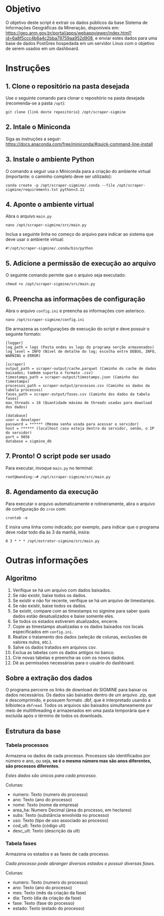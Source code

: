 # Objetivo
O objetivo deste script é extrair os dados públicos da base Sistema de Informações Geográficas da Mineração, disponíveis em: https://geo.anm.gov.br/portal/apps/webappviewer/index.html?id=6a8f5ccc4b6a4c2bba79759aa952d908, e enviar estes dados para uma base de dados PostGres hospedada em um servidor Linux com o objetivo de serem usados em um dashboard.

# Instruções

## 1. Clone o repositório na pasta desejada
Use o seguinte comando para clonar o repositório na pasta desejada (recomenda-se a pasta `/opt`):

```
git clone {link deste repositório} /opt/scraper-sigmine
```

## 2. Intale o Miniconda
Siga as instruções a seguir: https://docs.anaconda.com/free/miniconda/#quick-command-line-install

## 3. Instale o ambiente Python
O comando a seguir usa o Miniconda para a criação do ambiente virtual (importante: o caminho completo deve ser utilizado):

```
conda create -p /opt/scraper-sigmine/.conda --file /opt/scraper-sigmine/requirements.txt python=3.11
```

## 4. Aponte o ambiente virtual
Abra o arquivo `main.py`
```
nano /opt/scraper-sigmine/src/main.py
```

Inclua a seguinte linha no começo do arquivo para indicar ao sistema que deve usar o ambiente virtual:

```
#!/opt/scraper-sigmine/.conda/bin/python
```

## 5. Adicione a permissão de execução ao arquivo
O seguinte comando permite que o arquivo seja executado:

```
chmod +x /opt/scraper-sigmine/src/main.py
```

## 6. Preencha as informações de configuração
Abra o arquivo `config.ini` e preencha as informações com asterisco.
```
nano /opt/scraper-sigmine/config.ini
```

Ele armazena as configurações de execução do script e deve possuir o seguinte formato:

```
[logger]
log_path = logs (Pasta ondes os logs do programa serção armazenados)
log_level = INFO (Nível de detalhe do log; escolha entre DEBUG, INFO, WARNING e ERROR)

[scraper]
output_path = scraper-output/cache.parquet (Caminho do cache de dados baixados; também suporta o formato .csv)
timestamps_path = scraper-output/timestamps.json (Caminho das timestamps)
processos_path = scraper-output/processos.csv (Caminho os dados da tabela processos)
fases_path = scraper-output/fases.csv (Caminho dos dados da tabela fases)
max_threads = 10 (Quantidade máxima de threads usadas para download dos dados)

[database]
user = developer
password = ****** (Mesma senha usada para acessar o servidor)
host = ****** (localhost caso esteja dentro do servidor, senão, o IP do servidor)
port = 9856
database = sigmine_db
```

## 7. Pronto! O script pode ser usado
Para executar, invoque `main.py` no terminal:
```
root@manding:~# /opt/scraper-sigmine/src/main.py
```

## 8. Agendamento da execução
Para executar o arquivo automaticamente e rotineiramente, abra o arquivo de configuração do `cron` com:
```
crontab -e
```
E insira uma linha como indicado; por exemplo, para indicar que o programa deve rodar todo dia às 3 da manhã, insira:
```
0 3 * * * /opt/extrator-sigmine/src/main.py
```

# Outras informações

## Algoritmo
1. Verifique se há um arquivo com dados baixados.
2. Se não existir, baixe todos os dados.
3. Se existir e não for recente, verifique se há um arquivo de timestamps.
4. Se não existir, baixe todos os dados.
5. Se existir, compare com as timestamps no sigmine para saber quais dados estão desatualizados e baixe somente eles.
6. Se todos os estados estiverem atualizados, encerre.
7. Copie as timestamps atualizadas e os dados baixados nos locais especificados em `config.ini`.
8. Realize o tratamento dos dados (seleção de colunas, exclusões de valores nulos, etc.).
9. Salve os dados tratados em arquivos csv.
10. Exclua as tabelas com os dados antigos no banco.
11. Crie novas tabelas e preencha-as com os novos dados.
12. Dê as permissões necessárias para o usuário do dashboard.

## Sobre a extração dos dados
O programa percorre os links de download do SIGMINE para baixar os dados necessários. Os dados são baixados dentro de um arquivo .zip, que é descomprimido, e possuem formato .dbf, que é interpretado usando a bilbioteca `dbfread`. Todos os arquivos são baixados simultaneamente por meio de multithreading e armazenados em uma pasta temporária que é excluída após o término de todos os downloads.

## Estrutura da base
### Tabela processos

Armazena os dados de cada processo. Processos são identificados por número e ano, ou seja, **se é o mesmo número mas são anos diferentes, são processos diferentes**.

*Estes dados são únicos para cada processo.*

Colunas:
- numero: Texto (numero do processo)
- ano: Texto (ano do processo)
- nome: Texto (nome da empresa)
- area_ha: Numero Decimal (área do processo, em hectares)
- subs: Texto (substância envolvida no processo)
- uso: Texto (tipo de uso associado ao processo)
- cod_ult: Texto (código ult)
- desc_ult: Texto (descrição da ult)

### Tabela fases

Armazena os estados e as fases de cada processo.

*Cada processo pode abranger diversos estados e possuir diversas fases.*

Colunas:
- numero: Texto (numero do processo)
- ano: Texto (ano do processo)
- mes: Texto (mês da criação da fase)
- dia: Texto (dia da criação da fase)
- fase: Texto (fase do processo)
- estado: Texto (estado do processo)